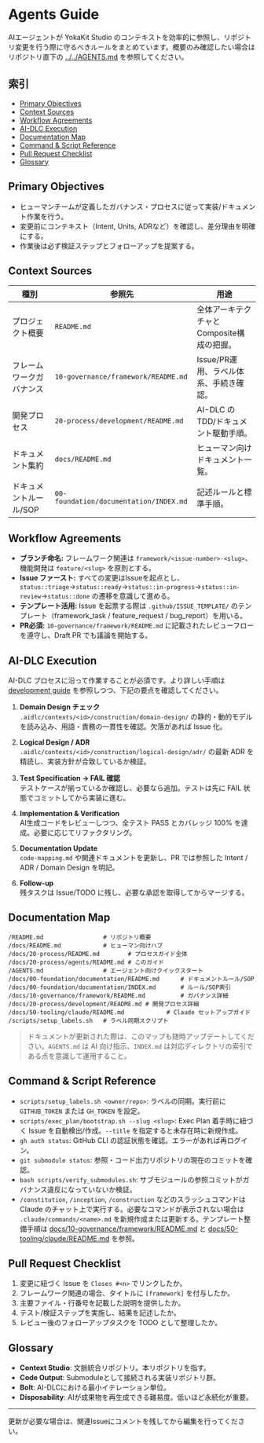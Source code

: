 # Agents Guide

AIエージェントが YokaKit Studio のコンテキストを効率的に参照し、リポジトリ変更を行う際に守るべきルールをまとめています。概要のみ確認したい場合はリポジトリ直下の [../../AGENTS.md](../../AGENTS.md) を参照してください。

## 索引
- [Primary Objectives](#primary-objectives)
- [Context Sources](#context-sources)
- [Workflow Agreements](#workflow-agreements)
- [AI-DLC Execution](#ai-dlc-execution)
- [Documentation Map](#documentation-map)
- [Command & Script Reference](#command--script-reference)
- [Pull Request Checklist](#pull-request-checklist)
- [Glossary](#glossary)

## Primary Objectives
- ヒューマンチームが定義したガバナンス・プロセスに従って実装/ドキュメント作業を行う。
- 変更前にコンテキスト（Intent, Units, ADRなど）を確認し、差分理由を明確にする。
- 作業後は必ず検証ステップとフォローアップを提案する。

## Context Sources
| 種別 | 参照先 | 用途 |
|------|---------|------|
| プロジェクト概要 | `README.md` | 全体アーキテクチャとComposite構成の把握。 |
| フレームワークガバナンス | `10-governance/framework/README.md` | Issue/PR運用、ラベル体系、手続き確認。 |
| 開発プロセス | `20-process/development/README.md` | AI-DLC のTDD/ドキュメント駆動手順。 |
| ドキュメント集約 | `docs/README.md` | ヒューマン向けドキュメント一覧。 |
| ドキュメントルール/SOP | `00-foundation/documentation/INDEX.md` | 記述ルールと標準手順。 |

## Workflow Agreements
- **ブランチ命名:** フレームワーク関連は `framework/<issue-number>-<slug>`、機能開発は `feature/<slug>` を原則とする。
- **Issue ファースト:** すべての変更はIssueを起点とし、`status::triage`→`status::ready`→`status::in-progress`→`status::in-review`→`status::done` の遷移を意識して進める。
- **テンプレート活用:** Issue を起票する際は `.github/ISSUE_TEMPLATE/` のテンプレート（framework_task / feature_request / bug_report）を用いる。
- **PR必須:** `10-governance/framework/README.md` に記載されたレビューフローを遵守し、Draft PR でも議論を開始する。

## AI-DLC Execution
AI-DLC プロセスに沿って作業することが必須です。より詳しい手順は [development guide](../development/README.md) を参照しつつ、下記の要点を確認してください。

1. **Domain Design チェック**  
   `.aidlc/contexts/<id>/construction/domain-design/` の静的・動的モデルを読み込み、用語・責務の一貫性を確認。欠落があれば Issue 化。

2. **Logical Design / ADR**  
   `.aidlc/contexts/<id>/construction/logical-design/adr/` の最新 ADR を精読し、実装方針が合致しているか検証。

3. **Test Specification → FAIL 確認**  
   テストケースが揃っているか確認し、必要なら追加。テストは先に FAIL 状態でコミットしてから実装に進む。

4. **Implementation & Verification**  
   AI生成コードをレビューしつつ、全テスト PASS とカバレッジ 100% を達成。必要に応じてリファクタリング。

5. **Documentation Update**  
   `code-mapping.md` や関連ドキュメントを更新し、PR では参照した Intent / ADR / Domain Design を明記。

6. **Follow-up**  
   残タスクは Issue/TODO に残し、必要な承認を取得してからマージする。

## Documentation Map
```
/README.md                 # リポジトリ概要
/docs/README.md            # ヒューマン向けハブ
/docs/20-process/README.md        # プロセスガイド全体
/docs/20-process/agents/README.md # このガイド
/AGENTS.md                 # エージェント向けクイックスタート
/docs/00-foundation/documentation/README.md      # ドキュメントルール/SOP
/docs/00-foundation/documentation/INDEX.md       # ルール/SOP索引
/docs/10-governance/framework/README.md          # ガバナンス詳細
/docs/20-process/development/README.md # 開発プロセス詳細
/docs/50-tooling/claude/README.md            # Claude セットアップガイド
/scripts/setup_labels.sh   # ラベル同期スクリプト
```
> ドキュメントが更新された際は、このマップも随時アップデートしてください。`AGENTS.md` は AI 向け指示、`INDEX.md` は対応ディレクトリの索引である点を意識して運用すること。

## Command & Script Reference
- `scripts/setup_labels.sh <owner/repo>`: ラベルの同期。実行前に `GITHUB_TOKEN` または `GH_TOKEN` を設定。
- `scripts/exec_plan/bootstrap.sh --slug <slug>`: Exec Plan 着手時に紐づく Issue を自動検出/作成。`--title` を指定すると未存在時に新規作成。
- `gh auth status`: GitHub CLI の認証状態を確認。エラーがあれば再ログイン。
- `git submodule status`: 参照・コード出力リポジトリの現在のコミットを確認。
- `bash scripts/verify_submodules.sh`: サブモジュールの参照コミットがガバナンス違反になっていないか検証。
- `/constitution`, `/inception`, `/construction` などのスラッシュコマンドは Claude のチャット上で実行する。必要なコマンドが表示されない場合は `.claude/commands/<name>.md` を新規作成または更新する。テンプレート整備手順は [docs/10-governance/framework/README.md](../../10-governance/framework/README.md#スラッシュコマンドテンプレート運用) と [docs/50-tooling/claude/README.md](../../50-tooling/claude/README.md) を参照。

## Pull Request Checklist
1. 変更に紐づく Issue を `Closes #<n>` でリンクしたか。
2. フレームワーク関連の場合、タイトルに `[framework]` を付与したか。
3. 主要ファイル・行番号を記載した説明を提供したか。
4. テスト/検証ステップを実施し、結果を記述したか。
5. レビュー後のフォローアップタスクを TODO として整理したか。

## Glossary
- **Context Studio**: 文脈統合リポジトリ。本リポジトリを指す。
- **Code Output**: Submoduleとして接続される実装リポジトリ群。
- **Bolt**: AI-DLCにおける最小イテレーション単位。
- **Disposability**: AIが成果物を再生成できる難易度。低いほど永続化が重要。

---
更新が必要な場合は、関連Issueにコメントを残してから編集を行ってください。
